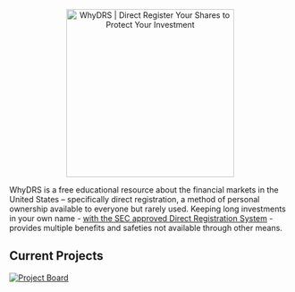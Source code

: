 <div align="center">
<a href="https://www.whydrs.org"><img alt="WhyDRS | Direct Register Your Shares to Protect Your Investment" src="https://dao.whydrs.org/imgs/brand/jpg/url-rounded.jpg" width="300" /></a>
<br/></div>

WhyDRS is a free educational resource about the financial markets in the United States – specifically direct registration, a method of personal ownership available to everyone but rarely used. Keeping long investments in your own name - [with the SEC approved Direct Registration System](https://www.sec.gov/resources-for-investors/investor-alerts-bulletins/investorpubsholdsechtm) - provides multiple benefits and safeties not available through other means.

## Current Projects

[![Project Board](https://img.shields.io/badge/Project-Boards-blue)](https://github.com/orgs/whydrs/projects)

